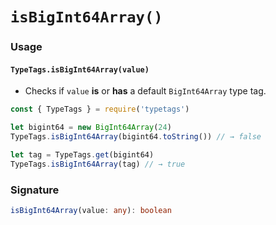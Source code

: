 # `isBigInt64Array()`

### Usage

#### `TypeTags.isBigInt64Array(value)`

- Checks if `value` **is** or **has** a default `BigInt64Array` type tag.

```js
const { TypeTags } = require('typetags')

let bigint64 = new BigInt64Array(24)
TypeTags.isBigInt64Array(bigint64.toString()) // → false

let tag = TypeTags.get(bigint64)
TypeTags.isBigInt64Array(tag) // → true
```

### Signature

```ts
isBigInt64Array(value: any): boolean
```
